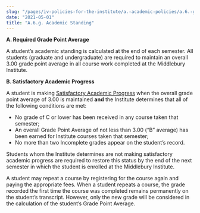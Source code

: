 ```yaml
---
slug: "/pages/iv-policies-for-the-institute/a.-academic-policies/a.6.-grades-credits-and-academic-policies/a.6.g.-academic-standing"
date: "2021-05-01"
title: "A.6.g. Academic Standing"
---
```


**A. Required Grade Point Average**

A student’s academic standing is calculated at the end of each semester. All students (graduate and undergraduate) are required to maintain an overall 3.00 grade point average in all course work completed at the Middlebury Institute.

**B. Satisfactory Academic Progress**

A student is making <span style="text-decoration:underline">Satisfactory Academic Progress</span> when the overall grade point average of 3.00 is maintained **and** the Institute determines that all of the following conditions are met:

- No grade of C or lower has been received in any course taken that semester;
- An overall Grade Point Average of not less than 3.00 (“B” average) has been earned for Institute courses taken that semester;
- No more than two Incomplete grades appear on the student’s record.

Students whom the Institute determines are not making satisfactory academic progress are required to restore this status by the end of the next semester in which the student is enrolled at the Middlebury Institute.

A student may repeat a course by registering for the course again and paying the appropriate fees. When a student repeats a course, the grade recorded the first time the course was completed remains permanently on the student’s transcript. However, only the new grade will be considered in the calculation of the student’s Grade Point Average.
